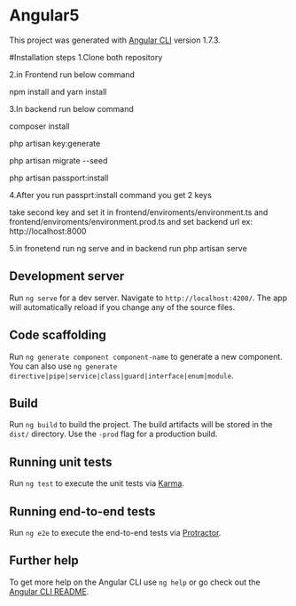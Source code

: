 # Angular5

This project was generated with [Angular CLI](https://github.com/angular/angular-cli) version 1.7.3.

#Installation steps
1.Clone both repository

2.in Frontend run below command

npm install and yarn install

3.In backend run below command

composer install

php artisan key:generate

php artisan migrate --seed

php artisan passport:install

4.After you run passprt:install command you get 2 keys

take second key and set it in frontend/enviroments/environment.ts and frontend/enviroments/environment.prod.ts and set backend url ex: http://localhost:8000

5.in fronetend run ng serve and in backend run php artisan serve



## Development server

Run `ng serve` for a dev server. Navigate to `http://localhost:4200/`. The app will automatically reload if you change any of the source files.

## Code scaffolding

Run `ng generate component component-name` to generate a new component. You can also use `ng generate directive|pipe|service|class|guard|interface|enum|module`.

## Build

Run `ng build` to build the project. The build artifacts will be stored in the `dist/` directory. Use the `-prod` flag for a production build.

## Running unit tests

Run `ng test` to execute the unit tests via [Karma](https://karma-runner.github.io).

## Running end-to-end tests

Run `ng e2e` to execute the end-to-end tests via [Protractor](http://www.protractortest.org/).

## Further help

To get more help on the Angular CLI use `ng help` or go check out the [Angular CLI README](https://github.com/angular/angular-cli/blob/master/README.md).
